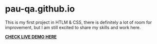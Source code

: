 # pau-qa.github.io
This is my first project in HTLM & CSS, there is definitely a lot of room for improvement, but I am still excited to share my skills and work here.

 <a href="https://pau-qa.github.io/"><b>**CHECK LIVE DEMO HERE**</b></a>
